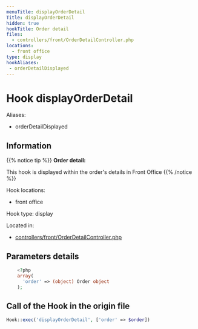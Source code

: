 ```yaml
---
menuTitle: displayOrderDetail
Title: displayOrderDetail
hidden: true
hookTitle: Order detail
files:
  - controllers/front/OrderDetailController.php
locations:
  - front office
type: display
hookAliases:
 - orderDetailDisplayed
---
```


# Hook displayOrderDetail

Aliases: 
 - orderDetailDisplayed



## Information

{{% notice tip %}}
**Order detail:** 

This hook is displayed within the order's details in Front Office
{{% /notice %}}

Hook locations: 
  - front office

Hook type: display

Located in: 
  - [controllers/front/OrderDetailController.php](https://github.com/PrestaShop/PrestaShop/blob/8.0.x/controllers/front/OrderDetailController.php)

## Parameters details

```php
    <?php
    array(
      'order' => (object) Order object
    );
```

## Call of the Hook in the origin file

```php
Hook::exec('displayOrderDetail', ['order' => $order])
```